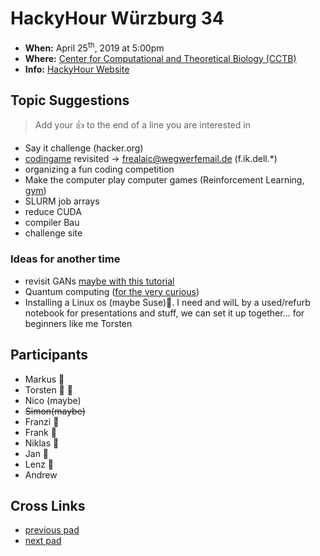 # HackyHour Würzburg 34
 - **When:** April 25<sup>th</sup>, 2019 at 5:00pm 
 - **Where:** [Center for Computational and Theoretical Biology (CCTB)](https://www.google.de/maps/search/cctb/@49.7850979,9.9030254,12z)
 - **Info:** [HackyHour Website](http://hackyhour.github.io/Wuerzburg/)

## Topic Suggestions
> Add your :+1: to the end of a line you are interested in
 - Say it challenge (hacker.org)
 - [codingame](https://www.codingame.com/) revisited &rarr; frealaic@wegwerfemail.de (f.ik.dell.*)
 - organizing a fun coding competition
 - Make the computer play computer games (Reinforcement Learning, [gym](https://gym.openai.com/))
 - SLURM job arrays
 - reduce CUDA
 - compiler Bau
 - challenge site

### Ideas for another time
 - revisit GANs [maybe with this tutorial](https://medium.com/ai-society/gans-from-scratch-1-a-deep-introduction-with-code-in-pytorch-and-tensorflow-cb03cdcdba0f)
 - Quantum computing ([for the very curious](https://quantum.country/qcvc))
 - Installing a Linux os (maybe Suse)🦎. I need and wilL by a used/refurb notebook for presentations and stuff, we can  set it up together... for beginners like me Torsten

## Participants
- Markus :pizza: 
- Torsten :pizza: 🦎
- Nico (maybe)
- ~~Simon(maybe)~~
- Franzi :pizza:
- Frank :pizza: 
- Niklas :pizza:
- Jan :pizza:
- Lenz :pizza: 
- Andrew


## Cross Links
 - [previous pad](https://hackmd.io/xtLQjFvETJCMBB--rCddRg)
 - [next pad](https://hackmd.io/m279QLcORoesB20Dyl6Giw)